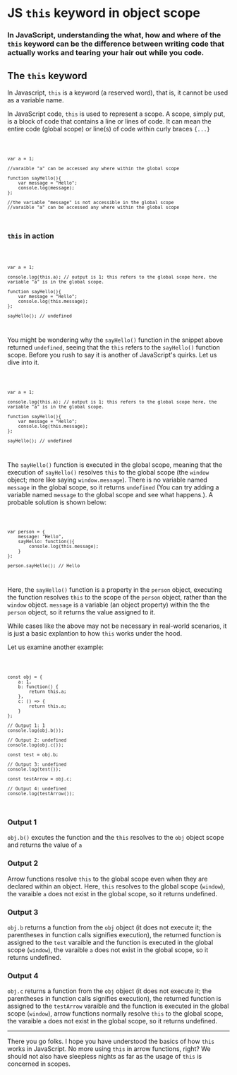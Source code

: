 # JS <code>this</code> keyword in object scope

### In JavaScript, understanding the what, how and where of the <code>this</code> keyword can be the difference between writing code that actually works and tearing your hair out while you code.

## The <code>this</code> keyword
In Javascript, <code>this</code> is a keyword (a reserved word), that is, it cannot be used as a variable name.

In JavaScript code, <code>this</code> is used to represent a scope. A scope, simply put, is a block of code that contains a line or lines of code. It can mean the entire code (global scope) or line(s) of code within curly braces <code>{...}</code>

<code>

    var a = 1;

    //varaible "a" can be accessed any where within the global scope

    function sayHello(){
        var message = "Hello";
        console.log(message);
    };

    //the variable "message" is not accessible in the global scope
    //varaible "a" can be accessed any where within the global scope
</code>

### <code>this</code> in action
<code>

    var a = 1;

    console.log(this.a); // output is 1; this refers to the global scope here, the variable "a" is in the global scope.

    function sayHello(){
        var message = "Hello";
        console.log(this.message);
    };

    sayHello(); // undefined
</code>

You might be wondering why the <code>sayHello()</code> function in the snippet above returned <code>undefined</code>, seeing that the <code>this</code> refers to the <code>sayHello()</code> function scope. Before you rush to say it is another of JavaScript's quirks. Let us dive into it.

<code>

    var a = 1;

    console.log(this.a); // output is 1; this refers to the global scope here, the variable "a" is in the global scope.

    function sayHello(){
        var message = "Hello";
        console.log(this.message);
    };

    sayHello(); // undefined
</code>

The <code>sayHello()</code> function is executed in the global scope, meaning that the execution of <code>sayHello()</code> resolves <code>this</code> to the global scope (the <code>window</code> object; more like saying <code>window.message</code>). There is no variable named <code>message</code> in the global scope, so it returns <code>undefined</code> (You can try adding a variable named <code>message</code> to the global scope and see what happens.). A probable solution is shown below: 

<code>

    var person = {
        message: "Hello",
        sayHello: function(){
            console.log(this.message);
        }
    };

    person.sayHello(); // Hello
</code>

Here, the <code>sayHello()</code> function is a property in the <code>person</code> object, executing the function resolves <code>this</code> to the scope of the <code>person</code> object, rather than the <code>window</code> object. <code>message</code> is a variable (an object property) within the the <code>person</code> object, so it returns the value assigned to it.

While cases like the above may not be necessary in real-world scenarios, it is just a basic explantion to how <code>this</code> works under the hood.

Let us examine another example: 

<code>

    const obj = {
        a: 1,
        b: function() {
            return this.a;
        },
        c: () => {
            return this.a;
        }
    };

    // Output 1: 1
    console.log(obj.b());  

    // Output 2: undefined
    console.log(obj.c());  

    const test = obj.b;

    // Output 3: undefined
    console.log(test());    

    const testArrow = obj.c;

    // Output 4: undefined
    console.log(testArrow());
</code>

### Output 1
<code>obj.b()</code> excutes the function and the <code>this</code> resolves to the <code>obj</code> object scope and returns the value of <code>a</code>

### Output 2
Arrow functions resolve <code>this</code> to the global scope even when they are declared within an object. Here, <code>this</code> resolves to the global scope (<code>window</code>), the varaible <code>a</code> does not exist in the global scope, so it returns undefined.

### Output 3
<code>obj.b</code> returns a function from the <code>obj</code> object (it does not execute it; the parentheses in function calls signifies execution), the returned function is assigned to the <code>test</code> varaible and the function is executed in the global scope (<code>window</code>), the varaible <code>a</code> does not exist in the global scope, so it returns undefined.

### Output 4
<code>obj.c</code> returns a function from the <code>obj</code> object (it does not execute it; the parentheses in function calls signifies execution), the returned function is assigned to the <code>testArrow</code> varaible and the function is executed in the global scope (<code>window</code>), arrow functions normally resolve <code>this</code> to the global scope, the varaible <code>a</code> does not exist in the global scope, so it returns undefined.

---
There you go folks. I hope you have understood the basics of how <code>this</code> works in JavaScript. No more using <code>this</code> in arrow functions, right? We should not also have sleepless nights as far as the usage of <code>this</code> is concerned in scopes.